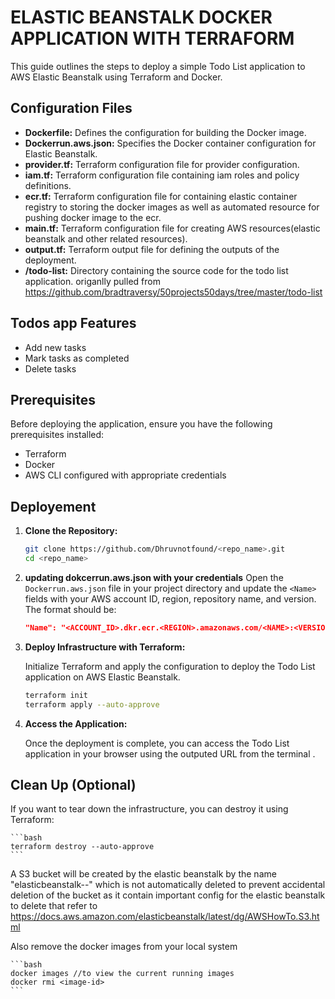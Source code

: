 
# ELASTIC BEANSTALK DOCKER APPLICATION WITH TERRAFORM

This guide outlines the steps to deploy a simple Todo List application to AWS Elastic Beanstalk using Terraform and Docker.

## Configuration Files


*   **Dockerfile:** Defines the configuration for building the Docker image.
*   **Dockerrun.aws.json:** Specifies the Docker container configuration for Elastic Beanstalk.
*   **provider.tf:** Terraform configuration file for provider configuration.
*   **iam.tf:** Terraform configuration file containing iam roles and policy definitions.
*   **ecr.tf:** Terraform configuration file for containing elastic container registry to storing the docker images as well as automated resource for pushing docker image  to the ecr.
*   **main.tf:** Terraform configuration file for creating AWS resources(elastic beanstalk and other related resources).
*   **output.tf:** Terraform output file for defining the outputs of the deployment.
*   **/todo-list:** Directory containing the source code for the todo list application. origanlly pulled from https://github.com/bradtraversy/50projects50days/tree/master/todo-list


## Todos app Features
- Add new tasks
- Mark tasks as completed
- Delete tasks

## Prerequisites
Before deploying the application, ensure you have the following prerequisites installed:

*   Terraform
*   Docker
*   AWS CLI configured with appropriate credentials

## Deployement 

1.  **Clone the Repository:**
    
    ```bash
    git clone https://github.com/Dhruvnotfound/<repo_name>.git
    cd <repo_name>
    ```
2.  **updating dokcerrun.aws.json with your credentials**
Open the `Dockerrun.aws.json` file in your project directory and update the `<Name>` fields with your AWS account ID, region, repository name, and version. The format should be:

    ```json
    "Name": "<ACCOUNT_ID>.dkr.ecr.<REGION>.amazonaws.com/<NAME>:<VERSION>"
    ```

3.  **Deploy Infrastructure with Terraform:**
    
    Initialize Terraform and apply the configuration to deploy the Todo List application on AWS Elastic Beanstalk.
    
    ```bash
    terraform init
    terraform apply --auto-approve
    ```
4. **Access the Application:**
    
    Once the deployment is complete, you can access the Todo List application in your browser using the outputed URL from the terminal .

## Clean Up (Optional)

If you want to tear down the infrastructure, you can destroy it using Terraform:
    
    ```bash
    terraform destroy --auto-approve
    ``` 
A S3 bucket will be created by the elastic beanstalk by the name "elasticbeanstalk-<your-region>-<your-account-id>"
which is not automatically deleted to prevent accidental deletion of the bucket as it contain important config for the elastic beanstalk to delete that refer to 
https://docs.aws.amazon.com/elasticbeanstalk/latest/dg/AWSHowTo.S3.html

Also remove the docker images from your local system 
    
    ```bash
    docker images //to view the current running images
    docker rmi <image-id>
    ```


